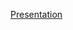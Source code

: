 [Presentation](https://docs.google.com/presentation/d/14klqok0sgxgGz3__5iFUm3Wy4BPPMYFunuiMbrGUTGE/edit?usp=sharing)
